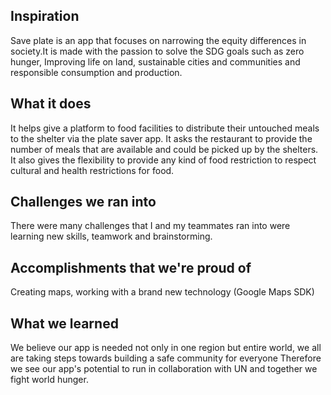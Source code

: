 ## Inspiration

Save plate is an app that focuses on narrowing the equity differences in society.It is made with the passion to solve the SDG goals such as zero hunger, Improving life on land, sustainable cities and communities and responsible consumption and production.

## What it does

It helps give a platform to food facilities to distribute their untouched meals to the shelter via the plate saver app. It asks the restaurant to provide the number of meals that are available and could be picked up by the shelters. It also gives the flexibility to provide any kind of food restriction to respect cultural and health restrictions for food.
 
## Challenges we ran into 

There were many challenges that I and my teammates ran into were learning new skills, teamwork and brainstorming.

## Accomplishments that we're proud of

Creating maps, working with a brand new technology (Google Maps SDK)

## What we learned

We believe our app is needed not only in one region but entire world, we all are taking steps towards building a safe community for everyone Therefore we see our app's potential to run in collaboration with UN and together we fight world hunger.
